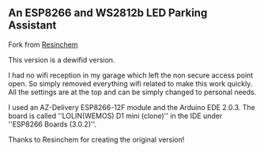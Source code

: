 ## An ESP8266 and WS2812b LED Parking Assistant

Fork from [Resinchem](https://github.com/Resinchem/ESP-Parking-Assistant)

This version is a dewifid version.

I had no wifi reception in my garage which left the non secure access point open.
So simply removed everything wifi related to make this work quickly.
All the settings are at the top and can be simply changed to personal needs.

I used an AZ-Delivery ESP8266-12F module and the Arduino EDE 2.0.3. The board is called ''LOLIN(WEMOS) D1 mini (clone)'' in the IDE under ''ESP8266 Boards (3.0.2)''.

Thanks to Resinchem for creating the original version!
